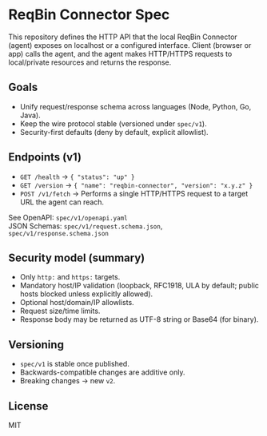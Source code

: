 # ReqBin Connector Spec

This repository defines the HTTP API that the local ReqBin Connector (agent) exposes on localhost or a configured interface. Client (browser or app) calls the agent, and the agent makes HTTP/HTTPS requests to local/private resources and returns the response.

## Goals
- Unify request/response schema across languages (Node, Python, Go, Java).
- Keep the wire protocol stable (versioned under `spec/v1`).
- Security-first defaults (deny by default, explicit allowlist).

## Endpoints (v1)
- `GET /health` → `{ "status": "up" }`
- `GET /version` → `{ "name": "reqbin-connector", "version": "x.y.z" }`
- `POST /v1/fetch` → Performs a single HTTP/HTTPS request to a target URL the agent can reach.

See OpenAPI: `spec/v1/openapi.yaml`  
JSON Schemas: `spec/v1/request.schema.json`, `spec/v1/response.schema.json`

## Security model (summary)
- Only `http:` and `https:` targets.
- Mandatory host/IP validation (loopback, RFC1918, ULA by default; public hosts blocked unless explicitly allowed).
- Optional host/domain/IP allowlists.
- Request size/time limits.
- Response body may be returned as UTF-8 string or Base64 (for binary).

## Versioning
- `spec/v1` is stable once published.
- Backwards-compatible changes are additive only.
- Breaking changes → new `v2`.

## License
MIT
